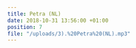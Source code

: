 ```yaml
---
title: Petra (NL)
date: 2018-10-31 13:56:00 +01:00
position: 7
file: "/uploads/3).%20Petra%20(NL).mp3"
---
```


